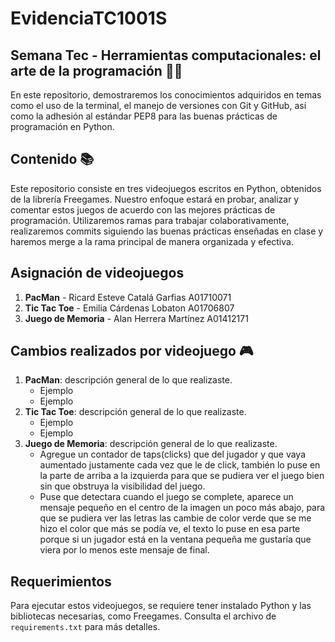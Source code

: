 # EvidenciaTC1001S
## Semana Tec - Herramientas computacionales: el arte de la programación 👨‍💻
En este repositorio, demostraremos los conocimientos adquiridos en temas como el uso de la terminal, el manejo de versiones con Git y GitHub, así como la adhesión al estándar PEP8 para las buenas prácticas de programación en Python.

## Contenido 📚

Este repositorio consiste en tres videojuegos escritos en Python, obtenidos de la librería Freegames. Nuestro enfoque estará en probar, analizar y comentar estos juegos de acuerdo con las mejores prácticas de programación. Utilizaremos ramas para trabajar colaborativamente, realizaremos commits siguiendo las buenas prácticas enseñadas en clase y haremos merge a la rama principal de manera organizada y efectiva.

## Asignación de videojuegos
1. **PacMan** - Ricard Esteve Catalá Garfias A01710071
2. **Tic Tac Toe** - Emilia Cárdenas Lobaton A01706807
3. **Juego de Memoria** - Alan Herrera Martínez A01412171

## Cambios realizados por videojuego 🎮

1. **PacMan**: descripción general de lo que realizaste.
	- Ejemplo 
	- Ejemplo
2. **Tic Tac Toe**: descripción general de lo que realizaste.
	- Ejemplo
	- Ejemplo
3. **Juego de Memoria**: descripción general de lo que realizaste.
	- Agregue un contador de taps(clicks) que del jugador y que vaya aumentado justamente cada vez que le de click, también lo puse en la parte de arriba a la izquierda para que se pudiera ver el juego bien sin que obstruya la visibilidad del juego.
	- Puse que detectara cuando el juego se complete, aparece un mensaje pequeño en el centro de la imagen un poco más abajo, para que se pudiera ver las letras las cambie de color verde que se me hizo el color que más se podía ve, el texto lo puse en esa parte porque si un jugador está en la ventana pequeña me gustaría que viera por lo menos este mensaje de final.

## Requerimientos

Para ejecutar estos videojuegos, se requiere tener instalado Python y las bibliotecas necesarias, como Freegames. Consulta el archivo de `requirements.txt` para más detalles.
